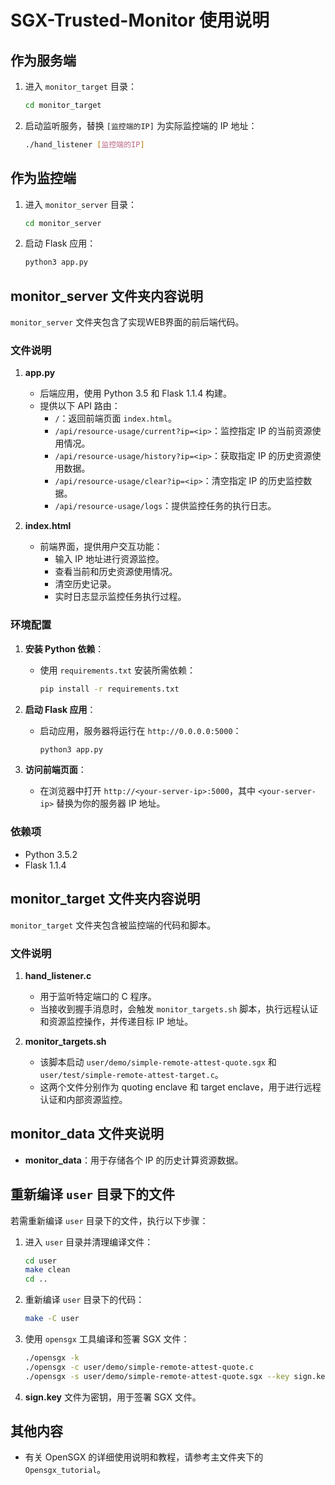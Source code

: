 # SGX-Trusted-Monitor 使用说明

## 作为服务端

1. 进入 `monitor_target` 目录：
   ```bash
   cd monitor_target
   ```
2. 启动监听服务，替换 `[监控端的IP]` 为实际监控端的 IP 地址：
   ```bash
   ./hand_listener [监控端的IP]
   ```

## 作为监控端

1. 进入 `monitor_server` 目录：
   ```bash
   cd monitor_server
   ```
2. 启动 Flask 应用：
   ```bash
   python3 app.py
   ```

## monitor_server 文件夹内容说明

`monitor_server` 文件夹包含了实现WEB界面的前后端代码。

### 文件说明

1. **app.py**
   - 后端应用，使用 Python 3.5 和 Flask 1.1.4 构建。
   - 提供以下 API 路由：
     - `/`：返回前端页面 `index.html`。
     - `/api/resource-usage/current?ip=<ip>`：监控指定 IP 的当前资源使用情况。
     - `/api/resource-usage/history?ip=<ip>`：获取指定 IP 的历史资源使用数据。
     - `/api/resource-usage/clear?ip=<ip>`：清空指定 IP 的历史监控数据。
     - `/api/resource-usage/logs`：提供监控任务的执行日志。

2. **index.html**
   - 前端界面，提供用户交互功能：
     - 输入 IP 地址进行资源监控。
     - 查看当前和历史资源使用情况。
     - 清空历史记录。
     - 实时日志显示监控任务执行过程。

### 环境配置

1. **安装 Python 依赖**：
   - 使用 `requirements.txt` 安装所需依赖：
     ```bash
     pip install -r requirements.txt
     ```

2. **启动 Flask 应用**：
   - 启动应用，服务器将运行在 `http://0.0.0.0:5000`：
     ```bash
     python3 app.py
     ```

3. **访问前端页面**：
   - 在浏览器中打开 `http://<your-server-ip>:5000`，其中 `<your-server-ip>` 替换为你的服务器 IP 地址。

### 依赖项

- Python 3.5.2
- Flask 1.1.4

## monitor_target 文件夹内容说明

`monitor_target` 文件夹包含被监控端的代码和脚本。

### 文件说明

1. **hand_listener.c**
   - 用于监听特定端口的 C 程序。
   - 当接收到握手消息时，会触发 `monitor_targets.sh` 脚本，执行远程认证和资源监控操作，并传递目标 IP 地址。

2. **monitor_targets.sh**
   - 该脚本启动 `user/demo/simple-remote-attest-quote.sgx` 和 `user/test/simple-remote-attest-target.c`。
   - 这两个文件分别作为 quoting enclave 和 target enclave，用于进行远程认证和内部资源监控。

## monitor_data 文件夹说明

- **monitor_data**：用于存储各个 IP 的历史计算资源数据。

## 重新编译 `user` 目录下的文件

若需重新编译 `user` 目录下的文件，执行以下步骤：

1. 进入 `user` 目录并清理编译文件：
   ```bash
   cd user
   make clean
   cd ..
   ```
2. 重新编译 `user` 目录下的代码：
   ```bash
   make -C user
   ```
3. 使用 `opensgx` 工具编译和签署 SGX 文件：
   ```bash
   ./opensgx -k
   ./opensgx -c user/demo/simple-remote-attest-quote.c
   ./opensgx -s user/demo/simple-remote-attest-quote.sgx --key sign.key
   ```
4. **sign.key** 文件为密钥，用于签署 SGX 文件。

## 其他内容

- 有关 OpenSGX 的详细使用说明和教程，请参考主文件夹下的 `Opensgx_tutorial`。
